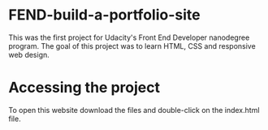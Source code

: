 # FEND-build-a-portfolio-site
This was the first project for Udacity's Front End Developer nanodegree program. The goal of this project was to learn HTML,
CSS and responsive web design.
# Accessing the project
To open this website download the files and double-click on the index.html file.
